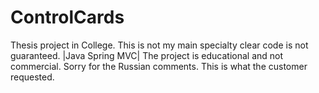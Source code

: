 # ControlCards
Thesis project in College. This is not my main specialty clear code is not guaranteed. |Java Spring MVC|
The project is educational and not commercial.
Sorry for the Russian comments. This is what the customer requested.
